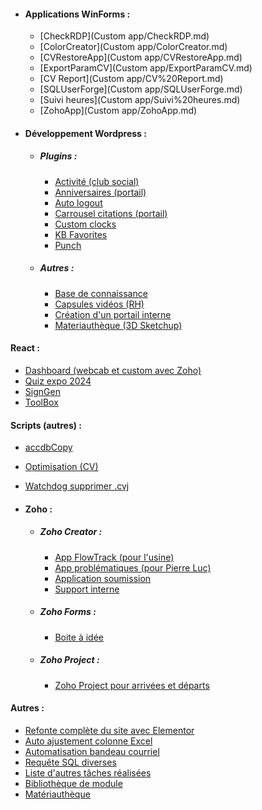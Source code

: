 - #### **Applications WinForms** :
  - [CheckRDP](Custom app/CheckRDP.md)
  - [ColorCreator](Custom app/ColorCreator.md)
  - [CVRestoreApp](Custom app/CVRestoreApp.md)
  - [ExportParamCV](Custom app/ExportParamCV.md)
  - [CV Report](Custom app/CV%20Report.md)
  - [SQLUserForge](Custom app/SQLUserForge.md)
  - [Suivi heures](Custom app/Suivi%20heures.md)
  - [ZohoApp](Custom app/ZohoApp.md)

- #### **Développement Wordpress** :
  - ##### **Plugins** :
    - [Activité (club social)](Activité%20(club%20social).md)
    - [Anniversaires (portail)](Anniversaires%20(portail).md)
    - [Auto logout](Auto%20logout.md)
    - [Carrousel citations (portail)](Carrousel%20citations%20(portail).md)
    - [Custom clocks](Custom%20clocks.md)
    - [KB Favorites](KB%20Favorites.md)
    - [Punch](Punch.md)
  - ##### **Autres** :
    - [Base de connaissance](Base%20de%20connaissance.md)
    - [Capsules vidéos (RH)](Capsules%20vidéos%20(RH).md)
    - [Création d'un portail interne](Création%20d'un%20portail%20interne.md)
    - [Materiauthèque (3D Sketchup)](Materiauthèque%20(3D%20Sketchup).md)

#### React :
- [Dashboard (webcab et custom avec Zoho)](Dashboard%20(webcab%20et%20custom%20avec%20Zoho).md)
- [Quiz expo 2024](Quiz%20expo%202024.md)
- [SignGen](SignGen.md)
- [ToolBox](ToolBox.md)

#### Scripts (autres) :
- [accdbCopy](accdbCopy.md)
- [Optimisation (CV)](Optimisation%20(CV).md)
- [Watchdog supprimer .cvj](Watchdog%20supprimer%20.cvj.md)

- #### **Zoho** :
  - ##### **Zoho Creator** :
    - [App FlowTrack (pour l'usine)](App%20FlowTrack%20(pour%20l'usine).md)
    - [App problématiques (pour Pierre Luc)](App%20problématiques%20(pour%20Pierre%20Luc).md)
    - [Application soumission](Application%20soumission.md)
    - [Support interne](Support%20interne.md)
  - ##### **Zoho Forms** :
    - [Boite à idée](Boite%20à%20idée.md)
  - ##### **Zoho Project** :
    - [Zoho Project pour arrivées et départs](Zoho%20Project%20pour%20arrivées%20et%20départs.md)

#### Autres :
- [Refonte complète du site avec Elementor](Refonte%20complète%20du%20site%20avec%20Elementor.md)
- [Auto ajustement colonne Excel](Auto%20ajustement%20colonne%20Excel.md)
- [Automatisation bandeau courriel](Automatisation%20bandeau%20courriel.md)
- [Requête SQL diverses](Requête%20SQL%20diverses.md)
- [Liste d'autres tâches réalisées](Liste%20d'autres%20tâches%20réalisées.md)
- [Bibliothèque de module](Bibliothèque%20de%20module.md)
- [Matériauthèque](Matériauthèque.md)
